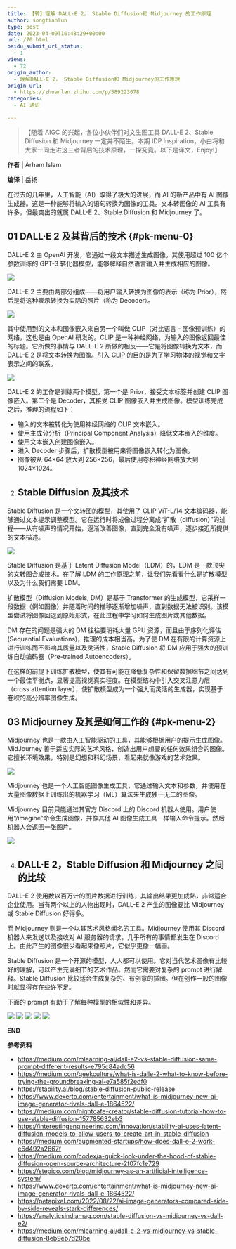 ```yaml
---
title: 【转】理解 DALL·E 2， Stable Diffusion和 Midjourney 的工作原理
author: songtianlun
type: post
date: 2023-04-09T16:48:29+00:00
url: /70.html
baidu_submit_url_status:
  - 1
views:
  - 72
origin_author:
  - 理解DALL·E 2， Stable Diffusion和 Midjourney的工作原理
origin_url:
  - https://zhuanlan.zhihu.com/p/589223078
categories:
  - AI 通识

---
```

> 【随着 AIGC 的兴起，各位小伙伴们对文生图工具 DALL-E 2、Stable Diffusion 和 Midjourney 一定并不陌生。本期 IDP Inspiration，小白将和大家一同走进这三者背后的技术原理，一探究竟。以下是译文，Enjoy!】

 **作者** | Arham Islam

 **编译** | 岳扬

在过去的几年里，人工智能（AI）取得了极大的进展，而 AI 的新产品中有 AI 图像生成器。这是一种能够将输入的语句转换为图像的工具。文本转图像的 AI 工具有许多，但最突出的就属 DALL-E 2、Stable Diffusion 和 Midjourney 了。

## 01 **DALL·E 2 及其背后的技术**  {#pk-menu-0}

DALL-E 2 由 OpenAI 开发，它通过一段文本描述生成图像。其使用超过 100 亿个参数训练的 GPT-3 转化器模型，能够解释自然语言输入并生成相应的图像。

![](https://imagehost-cdn.frytea.com/images/2023/04/10/2023041000454946fc2054d8728d9f.png)

DALL-E 2 主要由两部分组成——将用户输入转换为图像的表示（称为 Prior），然后是将这种表示转换为实际的照片（称为 Decoder）。

![](https://imagehost-cdn.frytea.com/images/2023/04/10/20230410004605d254508d16f5fd18.png)

其中使用到的文本和图像嵌入来自另一个叫做 CLIP（对比语言 - 图像预训练）的网络，这也是由 OpenAI 研发的。CLIP 是一种神经网络，为输入的图像返回最佳的标题。它所做的事情与 DALL-E 2 所做的相反——它是将图像转换为文本，而 DALL-E 2 是将文本转换为图像。引入 CLIP 的目的是为了学习物体的视觉和文字表示之间的联系。

![](https://imagehost-cdn.frytea.com/images/2023/04/10/202304100046199a814be1e4e2dc7d.png)

DALL-E 2 的工作是训练两个模型。第一个是 Prior，接受文本标签并创建 CLIP 图像嵌入。第二个是 Decoder，其接受 CLIP 图像嵌入并生成图像。模型训练完成之后，推理的流程如下：

  * 输入的文本被转化为使用神经网络的 CLIP 文本嵌入。
  * 使用主成分分析（Principal Component Analysis）降低文本嵌入的维度。
  * 使用文本嵌入创建图像嵌入。
  * 进入 Decoder 步骤后，扩散模型被用来将图像嵌入转化为图像。
  * 图像被从 64×64 放大到 256×256，最后使用卷积神经网络放大到 1024×1024。

<ol start="02">
  <li>
    <h2 id='pk-menu-1'>
      <strong>Stable Diffusion 及其技术 </strong>
    </h2>
  </li>
</ol>

Stable Diffusion 是一个文转图的模型，其使用了 CLIP ViT-L/14 文本编码器，能够通过文本提示调整模型。它在运行时将成像过程分离成“扩散（diffusion）”的过程——从有噪声的情况开始，逐渐改善图像，直到完全没有噪声，逐步接近所提供的文本描述。

![](https://imagehost-cdn.frytea.com/images/2023/04/10/2023041000463085478e7fe1b9211f.png)

Stable Diffusion 是基于 Latent Diffusion Model（LDM）的，LDM 是一款顶尖的文转图合成技术。在了解 LDM 的工作原理之前，让我们先看看什么是扩散模型以及为什么我们需要 LDM。

扩散模型（Diffusion Models, DM）是基于 Transformer 的生成模型，它采样一段数据（例如图像）并随着时间的推移逐渐增加噪声，直到数据无法被识别。该模型尝试将图像回退到原始形式，在此过程中学习如何生成图片或其他数据。

DM 存在的问题是强大的 DM 往往要消耗大量 GPU 资源，而且由于序列化评估 (Sequential Evaluations)，推理的成本相当高。为了使 DM 在有限的计算资源上进行训练而不影响其质量以及灵活性，Stable Diffusion 将 DM 应用于强大的预训练自动编码器（Pre-trained Autoencoders）。

在这样的前提下训练扩散模型，使其有可能在降低复杂性和保留数据细节之间达到一个最佳平衡点，显著提高视觉真实程度。在模型结构中引入交叉注意力层（cross attention layer），使扩散模型成为一个强大而灵活的生成器，实现基于卷积的高分辨率图像生成。

## 03 **Midjourney 及其是如何工作的**  {#pk-menu-2}

Midjourney 也是一款由人工智能驱动的工具，其能够根据用户的提示生成图像。MidJourney 善于适应实际的艺术风格，创造出用户想要的任何效果组合的图像。它擅长环境效果，特别是幻想和科幻场景，看起来就像游戏的艺术效果。

![](https://imagehost-cdn.frytea.com/images/2023/04/10/202304100046434533a6a73ba51032.png)

Midjourney 也是一个人工智能图像生成工具，它通过输入文本和参数，并使用在大量图像数据上训练出的机器学习（ML）算法来生成独一无二的图像。

Midjourney 目前只能通过其官方 Discord 上的 Discord 机器人使用。用户使用“/imagine”命令生成图像，并像其他 AI 图像生成工具一样输入命令提示。然后机器人会返回一张图片。

![](https://imagehost-cdn.frytea.com/images/2023/04/10/202304100046522c30a809b14ec306.png)

<ol start="04">
  <li>
    <h2 id='pk-menu-3'>
      <strong>DALL·E 2，Stable Diffusion 和 Midjourney 之间的比较 </strong>
    </h2>
  </li>
</ol>

DALL-E 2 使用数以百万计的图片数据进行训练，其输出结果更加成熟，非常适合企业使用。当有两个以上的人物出现时，DALL-E 2 产生的图像要比 Midjourney 或 Stable Diffusion 好得多。

而 Midjourney 则是一个以其艺术风格闻名的工具。Midjourney 使用其 Discord 机器人来发送以及接收对 AI 服务器的请求，几乎所有的事情都发生在 Discord 上。由此产生的图像很少看起来像照片，它似乎更像一幅画。

Stable Diffusion 是一个开源的模型，人人都可以使用。它对当代艺术图像有比较好的理解，可以产生充满细节的艺术作品。然而它需要对复杂的 prompt 进行解释。Stable Diffusion 比较适合生成复杂的、有创意的插图。但在创作一般的图像时就显得存在些许不足。

下面的 prompt 有助于了解每种模型的相似性和差异。

![](https://imagehost-cdn.frytea.com/images/2023/04/10/202304100047113add206c67001eb4.png)
![](https://imagehost-cdn.frytea.com/images/2023/04/10/202304100047285f8276f707d740e1.png)
![](https://imagehost-cdn.frytea.com/images/2023/04/10/202304100047427f16fd4d3c69dc3f.png)
![](https://imagehost-cdn.frytea.com/images/2023/04/10/20230410004751e74b1014fabea707.png)
![](https://imagehost-cdn.frytea.com/images/2023/04/10/202304100048018a6ba9e720678590.png)

**END**

 **参考资料**

  * <a href="https://link.zhihu.com/?target=https%3A//medium.com/mlearning-ai/dall-e2-vs-stable-diffusion-same-prompt-different-results-e795c84adc56" target="_blank"  rel="nofollow">https://medium.com/mlearning-ai/dall-e2-vs-stable-diffusion-same-prompt-different-results-e795c84adc56</a>
  * <a href="https://link.zhihu.com/?target=https%3A//medium.com/geekculture/what-is-dalle-2-what-to-know-before-trying-the-groundbreaking-ai-e7a585f2edf0" target="_blank"  rel="nofollow">https://medium.com/geekculture/what-is-dalle-2-what-to-know-before-trying-the-groundbreaking-ai-e7a585f2edf0</a>
  * <a href="https://link.zhihu.com/?target=https%3A//stability.ai/blog/stable-diffusion-public-release" target="_blank"  rel="nofollow">https://stability.ai/blog/stable-diffusion-public-release</a>
  * <a href="https://link.zhihu.com/?target=https%3A//www.dexerto.com/entertainment/what-is-midjourney-new-ai-image-generator-rivals-dall-e-1864522/" target="_blank"  rel="nofollow">https://www.dexerto.com/entertainment/what-is-midjourney-new-ai-image-generator-rivals-dall-e-1864522/</a>
  * <a href="https://link.zhihu.com/?target=https%3A//medium.com/nightcafe-creator/stable-diffusion-tutorial-how-to-use-stable-diffusion-157785632eb3" target="_blank"  rel="nofollow">https://medium.com/nightcafe-creator/stable-diffusion-tutorial-how-to-use-stable-diffusion-157785632eb3</a>
  * <a href="https://link.zhihu.com/?target=https%3A//interestingengineering.com/innovation/stability-ai-uses-latent-diffusion-models-to-allow-users-to-create-art-in-stable-diffusion" target="_blank"  rel="nofollow">https://interestingengineering.com/innovation/stability-ai-uses-latent-diffusion-models-to-allow-users-to-create-art-in-stable-diffusion</a>
  * <a href="https://link.zhihu.com/?target=https%3A//medium.com/augmented-startups/how-does-dall-e-2-work-e6d492a2667f" target="_blank"  rel="nofollow">https://medium.com/augmented-startups/how-does-dall-e-2-work-e6d492a2667f</a>
  * <a href="https://link.zhihu.com/?target=https%3A//medium.com/codex/a-quick-look-under-the-hood-of-stable-diffusion-open-source-architecture-2f07fc1e729" target="_blank"  rel="nofollow">https://medium.com/codex/a-quick-look-under-the-hood-of-stable-diffusion-open-source-architecture-2f07fc1e729</a>
  * <a href="https://link.zhihu.com/?target=https%3A//stepico.com/blog/midjourney-as-an-artificial-intelligence-system/" target="_blank"  rel="nofollow">https://stepico.com/blog/midjourney-as-an-artificial-intelligence-system/</a>
  * <a href="https://link.zhihu.com/?target=https%3A//www.dexerto.com/entertainment/what-is-midjourney-new-ai-image-generator-rivals-dall-e-1864522/" target="_blank"  rel="nofollow">https://www.dexerto.com/entertainment/what-is-midjourney-new-ai-image-generator-rivals-dall-e-1864522/</a>
  * <a href="https://link.zhihu.com/?target=https%3A//petapixel.com/2022/08/22/ai-image-generators-compared-side-by-side-reveals-stark-differences/" target="_blank"  rel="nofollow">https://petapixel.com/2022/08/22/ai-image-generators-compared-side-by-side-reveals-stark-differences/</a>
  * <a href="https://link.zhihu.com/?target=https%3A//analyticsindiamag.com/stable-diffusion-vs-midjourney-vs-dall-e2/" target="_blank"  rel="nofollow">https://analyticsindiamag.com/stable-diffusion-vs-midjourney-vs-dall-e2/</a>
  * <a href="https://link.zhihu.com/?target=https%3A//medium.com/mlearning-ai/dall-e-2-vs-midjourney-vs-stable-diffusion-8eb9eb7d20be" target="_blank"  rel="nofollow">https://medium.com/mlearning-ai/dall-e-2-vs-midjourney-vs-stable-diffusion-8eb9eb7d20be</a>